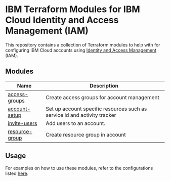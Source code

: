 # IBM Terraform Modules for IBM Cloud Identity and Access Management (IAM)

This repository contains a collection of Terraform modules to help with for configuring IBM Cloud accounts using [Identity and Access Management](https://cloud.ibm.com/docs/account?topic=account-userroles) (IAM).

## Modules

| Name | Description |
| ---------------- | ---------------- |
| [access-groups](https://github.com/ibm-hcbt/acct-config-iam/tree/master/modules/access-groups) | Create access groups for account management|
| [account-setup](https://github.com/ibm-hcbt/acct-config-iam/tree/master/modules/accounot-setup) | Set up account specific resources such as service id and activity tracker |
| [invite-users](https://github.com/ibm-hcbt/acct-config-iam/tree/master/invite-users) | Add users to an account. |
| [resource-group](https://github.com/ibm-hcbt/acct-config-iam/tree/master/resource-group) | Create resource group in account |

## Usage

For examples on how to use these modules, refer to the configurations listed [here](../README.md#configurations).


